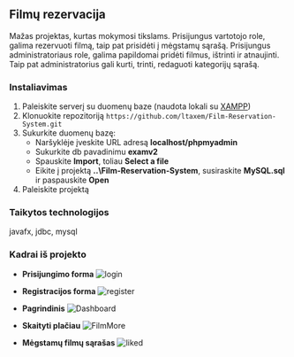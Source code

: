 ## Filmų rezervacija
Mažas projektas, kurtas mokymosi tikslams. Prisijungus vartotojo role, galima rezervuoti filmą, taip pat prisidėti į mėgstamų sąrašą.
Prisijungus administratoriaus role, galima papildomai pridėti filmus, ištrinti ir atnaujinti. Taip pat administratorius gali kurti,
trinti, redaguoti kategorijų sąrašą.

### Instaliavimas
1. Paleiskite serverį su duomenų baze (naudota lokali su [XAMPP](https://www.apachefriends.org/download.html))
2. Klonuokite repozitoriją `https://github.com/ltaxem/Film-Reservation-System.git`
3. Sukurkite duomenų bazę:
   - Naršyklėje įveskite URL adresą **localhost/phpmyadmin**
   - Sukurkite db pavadinimu **examv2**
   - Spauskite **Import**, toliau **Select a file**
   - Eikite į projektą **..\Film-Reservation-System**, susiraskite **MySQL.sql** ir paspauskite **Open**
4. Paleiskite projektą

### Taikytos technologijos
javafx, jdbc, mysql

### Kadrai iš projekto
- **Prisijungimo forma**
![login](https://user-images.githubusercontent.com/94172076/179853039-362efaa3-30b9-4390-923a-fb9c03f0b424.png)


- **Registracijos forma**
![register](https://user-images.githubusercontent.com/94172076/179853053-5dbe4324-2f8c-43b0-8034-6a4b0baf8515.png)


- **Pagrindinis**
![Dashboard](https://user-images.githubusercontent.com/94172076/179854261-5dd73a7f-4f07-4cf3-b7c6-e65e883f95ea.PNG)


- **Skaityti plačiau**
![FilmMore](https://user-images.githubusercontent.com/94172076/181637324-70ce74d2-bbf7-4aac-98df-621ebbad1ec9.PNG)


- **Mėgstamų filmų sąrašas**
![liked](https://user-images.githubusercontent.com/94172076/180277354-5c36735e-4c17-46f9-a27f-033b9894d779.PNG)
